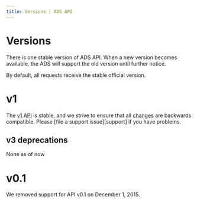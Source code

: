 ```yaml
---
title: Versions | ADS API
---
```

# Versions

There is one stable version of ADS API. When a new version becomes available, the ADS will support the old version until further notice.

By default, all requests receive the stable official version.

# v1

The [v1 API](/v1) is stable, and we strive to ensure that all [changes](/changes) are backwards compatible. Please [file a support issue][support] if you have problems.


## v3 deprecations

None as of now

# v0.1

We removed support for API v0.1 on December 1, 2015.

